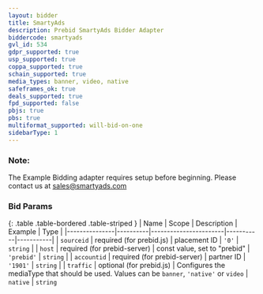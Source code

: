 ```yaml
---
layout: bidder
title: SmartyAds
description: Prebid SmartyAds Bidder Adapter
biddercode: smartyads
gvl_id: 534
gdpr_supported: true
usp_supported: true
coppa_supported: true
schain_supported: true
media_types: banner, video, native
safeframes_ok: true
deals_supported: true
fpd_supported: false
pbjs: true
pbs: true
multiformat_supported: will-bid-on-one
sidebarType: 1
---
```


### Note:

The Example Bidding adapter requires setup before beginning. Please contact us at sales@smartyads.com 

### Bid Params

{: .table .table-bordered .table-striped }
| Name          | Scope    | Description           | Example   | Type      |
|---------------|----------|-----------------------|-----------|-----------|
| `sourceid` | required (for prebid.js) | placement ID | `'0'` | `string` |
| `host`      | required (for prebid-server) | const value, set to "prebid"            | `'prebid'`    | `string` |
| `accountid`      | required  (for prebid-server) | partner ID | `'1901'`    | `string` |
| `traffic`     | optional (for prebid.js) | Configures the mediaType that should be used. Values can be `banner`, `'native'` or `video` | `native` | `string` 
